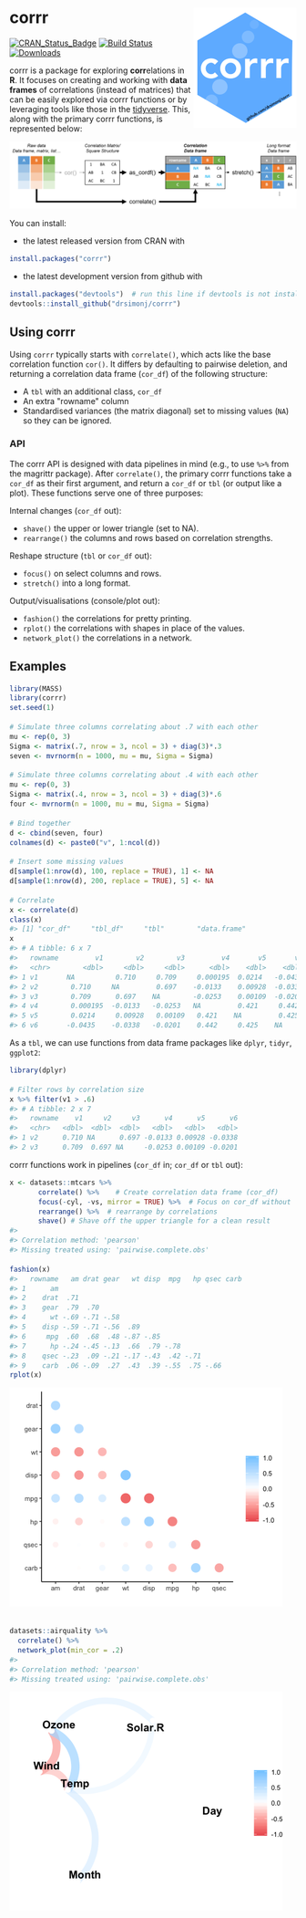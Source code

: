 
<!-- README.md is generated from README.Rmd. Please edit that file -->
corrr <img src="man/figures/logo.png" align="right" />
======================================================

[![CRAN\_Status\_Badge](http://www.r-pkg.org/badges/version/corrr)](https://cran.r-project.org/package=corrr) [![Build Status](https://travis-ci.org/drsimonj/corrr.svg?branch=master)](https://travis-ci.org/drsimonj/corrr) [![Downloads](http://cranlogs.r-pkg.org/badges/grand-total/corrr)](http://cran.rstudio.com/web/packages/corrr/index.html)

corrr is a package for exploring **corr**elations in **R**. It focuses on creating and working with **data frames** of correlations (instead of matrices) that can be easily explored via corrr functions or by leveraging tools like those in the [tidyverse](http://tidyverse.org/). This, along with the primary corrr functions, is represented below:

<img src='tools/readme/to-cor-df.png'>

You can install:

-   the latest released version from CRAN with

``` r
install.packages("corrr")
```

-   the latest development version from github with

``` r
install.packages("devtools")  # run this line if devtools is not installed
devtools::install_github("drsimonj/corrr")
```

Using corrr
-----------

Using `corrr` typically starts with `correlate()`, which acts like the base correlation function `cor()`. It differs by defaulting to pairwise deletion, and returning a correlation data frame (`cor_df`) of the following structure:

-   A `tbl` with an additional class, `cor_df`
-   An extra "rowname" column
-   Standardised variances (the matrix diagonal) set to missing values (`NA`) so they can be ignored.

### API

The corrr API is designed with data pipelines in mind (e.g., to use `%>%` from the magrittr package). After `correlate()`, the primary corrr functions take a `cor_df` as their first argument, and return a `cor_df` or `tbl` (or output like a plot). These functions serve one of three purposes:

Internal changes (`cor_df` out):

-   `shave()` the upper or lower triangle (set to NA).
-   `rearrange()` the columns and rows based on correlation strengths.

Reshape structure (`tbl` or `cor_df` out):

-   `focus()` on select columns and rows.
-   `stretch()` into a long format.

Output/visualisations (console/plot out):

-   `fashion()` the correlations for pretty printing.
-   `rplot()` the correlations with shapes in place of the values.
-   `network_plot()` the correlations in a network.

Examples
--------

``` r
library(MASS)
library(corrr)
set.seed(1)

# Simulate three columns correlating about .7 with each other
mu <- rep(0, 3)
Sigma <- matrix(.7, nrow = 3, ncol = 3) + diag(3)*.3
seven <- mvrnorm(n = 1000, mu = mu, Sigma = Sigma)

# Simulate three columns correlating about .4 with each other
mu <- rep(0, 3)
Sigma <- matrix(.4, nrow = 3, ncol = 3) + diag(3)*.6
four <- mvrnorm(n = 1000, mu = mu, Sigma = Sigma)

# Bind together
d <- cbind(seven, four)
colnames(d) <- paste0("v", 1:ncol(d))

# Insert some missing values
d[sample(1:nrow(d), 100, replace = TRUE), 1] <- NA
d[sample(1:nrow(d), 200, replace = TRUE), 5] <- NA

# Correlate
x <- correlate(d)
class(x)
#> [1] "cor_df"     "tbl_df"     "tbl"        "data.frame"
x
#> # A tibble: 6 x 7
#>   rowname         v1        v2        v3         v4       v5       v6
#>   <chr>        <dbl>     <dbl>     <dbl>      <dbl>    <dbl>    <dbl>
#> 1 v1       NA          0.710     0.709     0.000195  0.0214   -0.0435
#> 2 v2        0.710     NA         0.697    -0.0133    0.00928  -0.0338
#> 3 v3        0.709      0.697    NA        -0.0253    0.00109  -0.0201
#> 4 v4        0.000195  -0.0133   -0.0253   NA         0.421     0.442 
#> 5 v5        0.0214     0.00928   0.00109   0.421    NA         0.425 
#> 6 v6       -0.0435    -0.0338   -0.0201    0.442     0.425    NA
```

As a `tbl`, we can use functions from data frame packages like `dplyr`, `tidyr`, `ggplot2`:

``` r
library(dplyr)

# Filter rows by correlation size
x %>% filter(v1 > .6)
#> # A tibble: 2 x 7
#>   rowname    v1     v2     v3      v4      v5      v6
#>   <chr>   <dbl>  <dbl>  <dbl>   <dbl>   <dbl>   <dbl>
#> 1 v2      0.710 NA      0.697 -0.0133 0.00928 -0.0338
#> 2 v3      0.709  0.697 NA     -0.0253 0.00109 -0.0201
```

corrr functions work in pipelines (`cor_df` in; `cor_df` or `tbl` out):

``` r
x <- datasets::mtcars %>%
       correlate() %>%    # Create correlation data frame (cor_df)
       focus(-cyl, -vs, mirror = TRUE) %>%  # Focus on cor_df without 'cyl' and 'vs'
       rearrange() %>%  # rearrange by correlations
       shave() # Shave off the upper triangle for a clean result
#> 
#> Correlation method: 'pearson'
#> Missing treated using: 'pairwise.complete.obs'
       
fashion(x)
#>   rowname   am drat gear   wt disp  mpg   hp qsec carb
#> 1      am                                             
#> 2    drat  .71                                        
#> 3    gear  .79  .70                                   
#> 4      wt -.69 -.71 -.58                              
#> 5    disp -.59 -.71 -.56  .89                         
#> 6     mpg  .60  .68  .48 -.87 -.85                    
#> 7      hp -.24 -.45 -.13  .66  .79 -.78               
#> 8    qsec -.23  .09 -.21 -.17 -.43  .42 -.71          
#> 9    carb  .06 -.09  .27  .43  .39 -.55  .75 -.66
rplot(x)
```

![](tools/readme/combination-1.png)

``` r

datasets::airquality %>% 
  correlate() %>% 
  network_plot(min_cor = .2)
#> 
#> Correlation method: 'pearson'
#> Missing treated using: 'pairwise.complete.obs'
```

![](tools/readme/combination-2.png)
